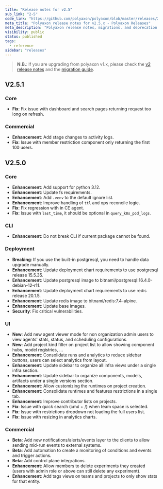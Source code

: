 ```yaml
---
title: "Release notes for v2.5"
sub_link: "2-5"
code_link: "https://github.com/polyaxon/polyaxon/blob/master/releases/2-5.md"
meta_title: "Polyaxon release notes for v2.5.x - Polyaxon Releases"
meta_description: "Polyaxon release notes, migrations, and deprecation notes for v2.5.x."
visibility: public
status: published
tags:
  - reference
sidebar: "releases"
---
```


> **N.B.**: If you are upgrading from polyaxon v1.x, please check the [v2 release notes](/docs/releases/2-0/) and the [migration guide](/docs/resources/migration/#migration-from-v1x-to-v2y).

## V2.5.1

### Core

 * **Fix**: Fix issue with dashboard and search pages returning request too long on refresh.

### Commercial

 * **Enhancement**: Add stage changes to activity logs.
 * **Fix**: Issue with member restriction component only returning the first 100 users.

## V2.5.0

### Core

 * **Enhancement**: Add support for python 3.12.
 * **Enhancement**: Update fs requirements.
 * **Enhancement**: Add `.venv` to the default ignore list.
 * **Enhancement**: Improve handling of `ttl` and ops reconcile logic.
 * **Fix**: Fix regression with in CE agent.
 * **Fix**: Issue with `last_time`, it should be optional in `query_k8s_pod_logs`.

### CLI

 * **Enhancement**: Do not break CLI if current package cannot be found.

### Deployment

 * **Breaking**: If you use the built-in postgresql, you need to handle data upgrade manually.
 * **Enhancement**: Update deployment chart requirements to use postgresql release 15.5.35.
 * **Enhancement**: Update postgresql image to bitnami/postgresql:16.4.0-debian-12-r11.
 * **Enhancement**: Update deployment chart requirements to use redis release 20.1.5.
 * **Enhancement**: Update redis image to bitnami/redis:7.4-alpine.
 * **Enhancement**: Update base images.
 * **Security**: Fix critical vulnerabilities.

### UI

 * **New**: Add new agent viewer mode for non organization admin users to view agents' stats, status, and scheduling configurations.
 * **New**: Add project kind filter on project list to allow showing component hubs, model registries, ...
 * **Enhancement**: Consolidate runs and analytics to reduce sidebar buttons, users can select analytics from layout.
 * **Enhancement**: Update sidebar to organize all infra views under a single infra section.
 * **Enhancement**: Update sidebar to organize components, models, artifacts under a single versions section.
 * **Enhancement**: Allow customizing the runtimes on project creation.
 * **Enhancement**: Consolidate runtimes and features restrictions in a single tab.
 * **Enhancement**: Improve contributor lists on projects.
 * **Fix**: Issue with quick search (cmd + /) when team space is selected.
 * **Fix**: Issue with restrictions dropdown not loading the full users list.
 * **Fix**: Issue with resizing in analytics charts.

### Commercial

 * **Beta**: Add new notifications/alerts/events layer to the clients to allow sending mid-run events to external systems.
 * **Beta**: Add automation to create a monitoring of conditions and events and trigger actions.
 * **Beta**: Add control plane integrations.
 * **Enhancement**: Allow members to delete experiments they created (users with admin role or above can still delete any experiment).
 * **Enhancement**: Add tags views on teams and projects to only show stats for that entity.
